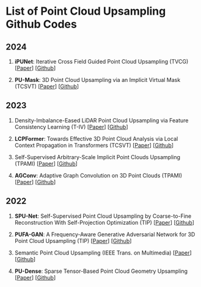 # List of Point Cloud Upsampling Github Codes

## 2024
1. **iPUNet**: Iterative Cross Field Guided Point Cloud Upsampling (TVCG) [[Paper](https://ieeexplore.ieee.org/document/10288350)] [[Github](https://github.com/GSW-D/iPUNet)]

2. **PU-Mask**: 3D Point Cloud Upsampling via an Implicit Virtual Mask (TCSVT) [[Paper](https://github.com/liuhaoyun/PU-Mask)] [[Github](https://github.com/liuhaoyun/PU-Mask)]

## 2023
1. Density-Imbalance-Eased LiDAR Point Cloud Upsampling via Feature Consistency Learning (T-IV) [[Paper](https://ieeexplore.ieee.org/document/9743721)] [[Github](https://github.com/nycu-acm/Density-Imbalance-Eased)]

2. **LCPFormer**: Towards Effective 3D Point Cloud Analysis via Local Context Propagation in Transformers (TCSVT) [[Paper](https://ieeexplore.ieee.org/document/10049597)] [[Github](https://github.com/zhh6425/LocalContextPropagation)]

3. Self-Supervised Arbitrary-Scale Implicit Point Clouds Upsampling (TPAMI) [[Paper](https://ieeexplore.ieee.org/document/10159515)] [[Github](https://github.com/xnowbzhao/sapcu)]

4. **AGConv**: Adaptive Graph Convolution on 3D Point Clouds (TPAMI) [[Paper](https://ieeexplore.ieee.org/document/10024001)] [[Github](https://github.com/hrzhou2/AdaptConv-master)]

## 2022
1. **SPU-Net**: Self-Supervised Point Cloud Upsampling by Coarse-to-Fine Reconstruction With Self-Projection Optimization (TIP) [[Paper](https://ieeexplore.ieee.org/document/9794769)] [[Github](https://github.com/liuxinhai/SPU-Net)]

2. **PUFA-GAN**: A Frequency-Aware Generative Adversarial Network for 3D Point Cloud Upsampling (TIP) [[Paper](https://ieeexplore.ieee.org/document/9961237)] [[Github](https://github.com/yuanhui0325/PUFA-GAN)]

3. Semantic Point Cloud Upsampling (IEEE Trans. on Multimedia) [[Paper](https://ieeexplore.ieee.org/document/9738472)] [[Github](https://github.com/yuanhui0325/PUFA-GAN)]

4. **PU-Dense**: Sparse Tensor-Based Point Cloud Geometry Upsampling [[Paper](https://ieeexplore.ieee.org/document/9794916)] [[Github](https://github.com/aniqueakhtar/PointCloudUpsampling)]